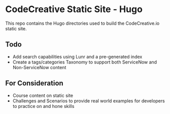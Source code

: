 # CodeCreative Static Site - Hugo

This repo contains the Hugo directories used to build the CodeCreative.io static site.

## Todo

- Add search capabilities using Lunr and a pre-generated index
- Create a tags/categories Taxonomy to support both ServiceNow and Non-ServiceNow content

## For Consideration

- Course content on static site
- Challenges and Scenarios to provide real world examples for developers to practice on and hone skills
